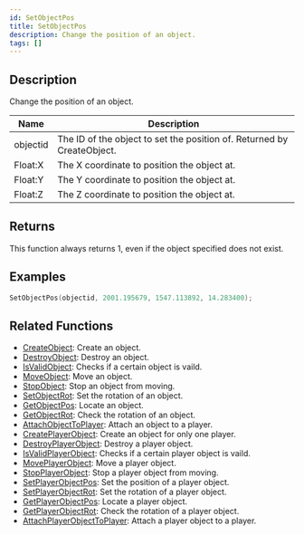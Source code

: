 ```yaml
---
id: SetObjectPos
title: SetObjectPos
description: Change the position of an object.
tags: []
---
```


## Description

Change the position of an object.


| Name | Description |
|------|-------------|
|objectid | The ID of the object to set the position of. Returned by CreateObject.|
|Float:X | The X coordinate to position the object at.|
|Float:Y | The Y coordinate to position the object at.|
|Float:Z | The Z coordinate to position the object at.|


## Returns

This function always returns 1, even if the object specified does not exist.


## Examples


```c
SetObjectPos(objectid, 2001.195679, 1547.113892, 14.283400);
```


## Related Functions


-  [CreateObject](../functions/CreateObject): Create an object.
-  [DestroyObject](../functions/DestroyObject): Destroy an object.
-  [IsValidObject](../functions/IsValidObject): Checks if a certain object is vaild.
-  [MoveObject](../functions/MoveObject): Move an object.
-  [StopObject](../functions/StopObject): Stop an object from moving.
-  [SetObjectRot](../functions/SetObjectRot): Set the rotation of an object.
-  [GetObjectPos](../functions/GetObjectPos): Locate an object.
-  [GetObjectRot](../functions/GetObjectRot): Check the rotation of an object.
-  [AttachObjectToPlayer](../functions/AttachObjectToPlayer): Attach an object to a player.
-  [CreatePlayerObject](../functions/CreatePlayerObject): Create an object for only one player.
-  [DestroyPlayerObject](../functions/DestroyPlayerObject): Destroy a player object.
-  [IsValidPlayerObject](../functions/IsValidPlayerObject): Checks if a certain player object is vaild.
-  [MovePlayerObject](../functions/MovePlayerObject): Move a player object.
-  [StopPlayerObject](../functions/StopPlayerObject): Stop a player object from moving.
-  [SetPlayerObjectPos](../functions/SetPlayerObjectPos): Set the position of a player object.
-  [SetPlayerObjectRot](../functions/SetPlayerObjectRot): Set the rotation of a player object.
-  [GetPlayerObjectPos](../functions/GetPlayerObjectPos): Locate a player object.
-  [GetPlayerObjectRot](../functions/GetPlayerObjectRot): Check the rotation of a player object.
-  [AttachPlayerObjectToPlayer](../functions/AttachPlayerObjectToPlayer): Attach a player object to a player.
